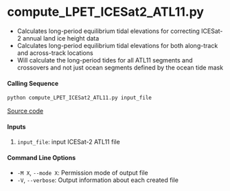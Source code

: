 compute_LPET_ICESat2_ATL11.py
=============================

- Calculates long-period equilibrium tidal elevations for correcting ICESat-2 annual land ice height data
- Calculates long-period equilibrium tidal elevations for both along-track and across-track locations
- Will calculate the long-period tides for all ATL11 segments and crossovers and not just ocean segments defined by the ocean tide mask

#### Calling Sequence
```bash
python compute_LPET_ICESat2_ATL11.py input_file
```
[Source code](https://github.com/tsutterley/pyTMD/blob/main/scripts/compute_LPET_ICESat2_ATL11.py)

#### Inputs
 1. `input_file`: input ICESat-2 ATL11 file

#### Command Line Options
 - `-M X`, `--mode X`: Permission mode of output file
 - `-V`, `--verbose`: Output information about each created file
